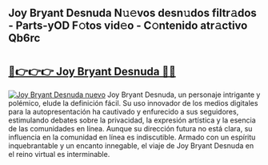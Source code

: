 ## Joy Bryant Desnuda N𝚞𝚎vos desn𝚞dos filtr𝚊dos - Parts-yOD F𝚘tos vid𝚎o - C𝚘ntenido atr𝚊ctivo Qb6rc

# <h2><a href="http://mb0qk4u.tromn.icu/?c=Joy+Bryant+Desnuda">🔗👉👉👉 Joy Bryant Desnuda 🔗🔗</a></h2>

[![Joy Bryant Desnuda nuevo](https://i.imgur.com/pEAQMta.gif)](http://mb0qk4u.tromn.icu/?c=Joy+Bryant+Desnuda)
Joy Bryant Desnuda, un personaje intrigante y polémico, elude la definición fácil. Su uso innovador de los medios digitales para la autopresentación ha cautivado y enfurecido a sus seguidores, estimulando debates sobre la privacidad, la expresión artística y la esencia de las comunidades en línea. Aunque su dirección futura no está clara, su influencia en la comunidad en línea es indiscutible. Armado con un espíritu inquebrantable y un encanto innegable, el viaje de Joy Bryant Desnuda en el reino virtual es interminable.
